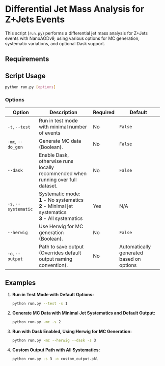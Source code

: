 
# Differential Jet Mass Analysis for Z+Jets Events

This script (`run.py`) performs a differential jet mass analysis for Z+Jets events with NanoAODv9, using various options for MC generation, systematic variations, and optional Dask support.

## Requirements



## Script Usage

```bash
python run.py [options]
```

### Options

| Option             | Description                                                                                               | Required | Default              |
|--------------------|-----------------------------------------------------------------------------------------------------------|----------|----------------------|
| `-t`, `--test`     | Run in test mode with minimal number of events                                                            | No       | `False`              |
| `-mc`, `--do_gen`  | Generate MC data (Boolean).                                                                               | No       | `False`              |
| `--dask`           | Enable Dask, otherwise runs locally recommended when running over full dataset.                           | No       | `False`              |
| `-s`, `--systematic` | Systematic mode: <br> **1** - No systematics <br> **2** - Minimal jet systematics <br> **3** - All systematics | Yes      | N/A                  |
| `--herwig`         | Use Herwig for MC generation (Boolean).                                                                   | No       | `False`              |
| `-o`, `--output`   | Path to save output (Overrides default output naming convention).                                         | No       | Automatically generated based on options |


## Examples

1. **Run in Test Mode with Default Options:**
   ```bash
   python run.py --test -s 1
   ```

2. **Generate MC Data with Minimal Jet Systematics and Default Output:**
   ```bash
   python run.py -mc -s 2
   ```

3. **Run with Dask Enabled, Using Herwig for MC Generation:**
   ```bash
   python run.py -mc --herwig --dask -s 3
   ```

4. **Custom Output Path with All Systematics:**
   ```bash
   python run.py -s 3 -o custom_output.pkl
   ```


